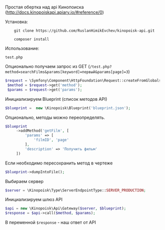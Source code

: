 Простая обертка над api Кинопоиска (http://docs.kinopoiskapi.apiary.io/#reference/0)

Установка:

```git
    git clone https://github.com/RuslanHimikEvchev/kinopoisk-api.git
```

```composer
    composer install
```

Использование:

`test.php`

Опционально получаем запрос из GET (`/test.php?method=searchFilms&params[keyword]=первый&params[page]=3`)

```php
$request = \Symfony\Component\HttpFoundation\Request::createFromGlobals();
 $method = $request->get('method');
 $params = $request->get('params');
 ```
 
 Инициализируем Blueprint (список методов API)
 
 ```php
 $blueprint =  new \Kinopoisk\Blueprint('blueprint.json');
 ```
 
 Опционально, методы можно переопределять.
 
 ```php
 $blueprint
      ->addMethod('getFilm', [
          'params' => [
              'filmID', 'page'
          ],
          'description' => 'Получить фильм'
      ])
 ```
      
 Если необходимо пересохранить метод в чертеже
 
 ```php
 $blueprint->dumpIntoFile();
 ```
 
 Выбираем сервер
 
 ```php
 $server = \Kinopoisk\Type\ServerEndpointType::SERVER_PRODUCTION;
 ```
 
 Инициализируем шлюз API
 
 ```php 
 $api = new \Kinopoisk\Api\Gateway($server, $blueprint);
 $response = $api->call($method, $params);
 ```
 
 В переменной `$response` - наш ответ от API
